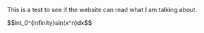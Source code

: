 This is a test to see if the website can read what I am talking about.

$$int_0^\{infinity}sin(x^n)dx$$